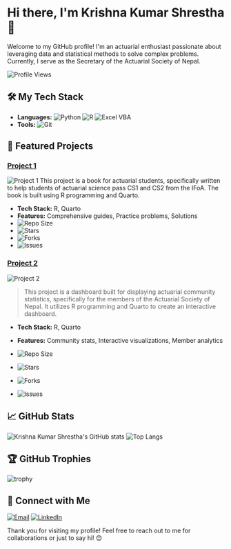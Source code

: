# Hi there, I'm Krishna Kumar Shrestha 👋

Welcome to my GitHub profile! I'm an actuarial enthusiast passionate about leveraging data and statistical methods to solve complex problems. Currently, I serve as the Secretary of the Actuarial Society of Nepal.

![Profile Views](https://komarev.com/ghpvc/?username=IKSHRESTHA&style=flat-square)

## 🛠️ My Tech Stack

- **Languages:** ![Python](https://img.shields.io/badge/Python-3776AB?style=for-the-badge&logo=python&logoColor=white) ![R](https://img.shields.io/badge/R-276DC3?style=for-the-badge&logo=r&logoColor=white) ![Excel VBA](https://img.shields.io/badge/Excel%20VBA-217346?style=for-the-badge&logo=microsoft-excel&logoColor=white)
- **Tools:** ![Git](https://img.shields.io/badge/Git-F05032?style=for-the-badge&logo=git&logoColor=white)

## 🌟 Featured Projects

### [Project 1]([https://github.com/IKSHRESTHA/project1](https://github.com/IKSHRESTHA/R-for-Actuarial-Statistics))
![Project 1](https://img.shields.io/badge/-Project%201-orange?style=for-the-badge)
This project is a book for actuarial students, specifically written to help students of actuarial science pass CS1 and CS2 from the IFoA. The book is built using R programming and Quarto.

- **Tech Stack:** R, Quarto
- **Features:** Comprehensive guides, Practice problems, Solutions
- ![Repo Size](https://img.shields.io/github/repo-size/IKSHRESTHA/project1)
- ![Stars](https://img.shields.io/github/stars/IKSHRESTHA/project1)
- ![Forks](https://img.shields.io/github/forks/IKSHRESTHA/project1)
- ![Issues](https://img.shields.io/github/issues/IKSHRESTHA/project1)

### [Project 2]([https://github.com/IKSHRESTHA/project2](https://github.com/IKSHRESTHA/Actuarial-Stat-Nepal))
![Project 2](https://img.shields.io/badge/-Project%202-green?style=for-the-badge)
> This project is a dashboard built for displaying actuarial community statistics, specifically for the members of the Actuarial Society of Nepal. It utilizes R programming and Quarto to create an interactive dashboard.

- **Tech Stack:** R, Quarto
- **Features:** Community stats, Interactive visualizations, Member analytics

- ![Repo Size](https://img.shields.io/github/repo-size/IKSHRESTHA/project2)
- ![Stars](https://img.shields.io/github/stars/IKSHRESTHA/project2)
- ![Forks](https://img.shields.io/github/forks/IKSHRESTHA/project2)
- ![Issues](https://img.shields.io/github/issues/IKSHRESTHA/project2)

## 📈 GitHub Stats

![Krishna Kumar Shrestha's GitHub stats](https://github-readme-stats.vercel.app/api?username=IKSHRESTHA&show_icons=true&theme=radical)
![Top Langs](https://github-readme-stats.vercel.app/api/top-langs/?username=IKSHRESTHA&layout=compact&theme=radical)

## 🏆 GitHub Trophies

![trophy](https://github-profile-trophy.vercel.app/?username=IKSHRESTHA&theme=dracula)

## 🔗 Connect with Me

[![Email](https://img.shields.io/badge/Email-D14836?style=for-the-badge&logo=gmail&logoColor=white)](mailto:krishnakumarshrestha00@gmail.com)
[![LinkedIn](https://img.shields.io/badge/LinkedIn-0077B5?style=for-the-badge&logo=linkedin&logoColor=white)](https://www.linkedin.com/in/krishnakumarshrestha)



Thank you for visiting my profile! Feel free to reach out to me for collaborations or just to say hi! 😊
